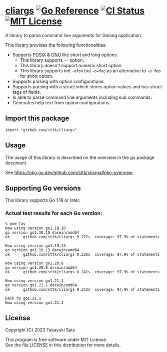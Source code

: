 # [cliargs][repo-url] [![Go Reference][pkg-dev-img]][pkg-dev-url] [![CI Status][ci-img]][ci-url] [![MIT License][mit-img]][mit-url]

A library to parse command line arguments for Golang application.

This library provides the following functionalities:

- Supports [POSIX][posix-args] & [GNU][gnu-args] like short and long options.
    - This library supports `--` option.
    - This library doesn't support numeric short option.
    - This library supports not `-ofoo` but `-o=foo` as an alternative to `-o foo` for short option.
- Supports parsing with option configurations.
- Supports parsing with a struct which stores option values and has struct tags of fields.
- Is able to parse command line arguments including sub commands.
- Generates help text from option configurations.


## Import this package

```
import "github.com/sttk/cliargs"
```


## Usage

The usage of this library is described on the overview in the go package document.

See https://pkg.go.dev/github.com/sttk/cliargs#pkg-overview


## Supporting Go versions

This library supports Go 1.18 or later.

### Actual test results for each Go version:

```
% gvm-fav
Now using version go1.18.10
go version go1.18.10 darwin/amd64
ok  	github.com/sttk/cliargs	0.172s	coverage: 97.9% of statements

Now using version go1.19.13
go version go1.19.13 darwin/amd64
ok  	github.com/sttk/cliargs	0.226s	coverage: 97.9% of statements

Now using version go1.20.8
go version go1.20.8 darwin/amd64
ok  	github.com/sttk/cliargs	0.241s	coverage: 97.9% of statements

Now using version go1.21.1
go version go1.21.1 darwin/amd64
ok  	github.com/sttk/cliargs	0.242s	coverage: 97.9% of statements

Back to go1.21.1
Now using version go1.21.1
```

## License

Copyright (C) 2023 Takayuki Sato

This program is free software under MIT License.<br>
See the file LICENSE in this distribution for more details.


[repo-url]: https://github.com/sttk/cliargs-go
[pkg-dev-img]: https://pkg.go.dev/badge/github.com/sttk/cliargs.svg
[pkg-dev-url]: https://pkg.go.dev/github.com/sttk/cliargs
[ci-img]: https://github.com/sttk/cliargs-go/actions/workflows/go.yml/badge.svg?branch=main
[ci-url]: https://github.com/sttk/cliargs-go/actions
[mit-img]: https://img.shields.io/badge/license-MIT-green.svg
[mit-url]: https://opensource.org/licenses/MIT

[posix-args]: https://www.gnu.org/software/libc/manual/html_node/Argument-Syntax.html#Argument-Syntax
[gnu-args]: https://www.gnu.org/prep/standards/html_node/Command_002dLine-Interfaces.html
